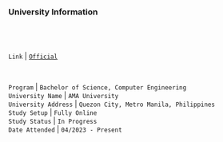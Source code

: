 ### University Information
#

<br />

`Link` | [`Official`](https://www.ama.edu.ph/college-of-engineering/)

<br />

`Program` | `Bachelor of Science, Computer Engineering` <br />
`University Name` | `AMA University` <br />
`University Address` | `Quezon City, Metro Manila, Philippines` <br />
`Study Setup` | `Fully Online` <br />
`Study Status` | `In Progress` <br />
`Date Attended` | `04/2023 - Present` <br />
